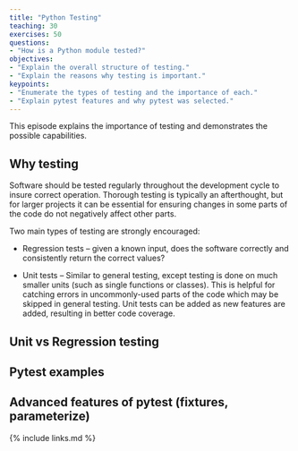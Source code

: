 ```yaml
---
title: "Python Testing"
teaching: 30
exercises: 50
questions:
- "How is a Python module tested?"
objectives:
- "Explain the overall structure of testing."
- "Explain the reasons why testing is important."
keypoints:
- "Enumerate the types of testing and the importance of each."
- "Explain pytest features and why pytest was selected."
---
```


This episode explains the importance of testing and demonstrates the possible
capabilities.

## Why testing

Software should be tested regularly throughout the development cycle to insure
correct operation. Thorough testing is typically an afterthought, but for
larger projects it can be essential for ensuring changes in some parts of the
code do not negatively affect other parts.

Two main types of testing are strongly encouraged:

- Regression tests – given a known input, does the software correctly and
consistently return the correct values?

- Unit tests – Similar to general testing, except testing is done on much
smaller units (such as single functions or classes). This is helpful for
catching errors in uncommonly-used parts of the code which may be skipped in
general testing. Unit tests can be added as new features are added, resulting
in better code coverage.

## Unit vs Regression testing

## Pytest examples

## Advanced features of pytest (fixtures, parameterize)



{% include links.md %}
